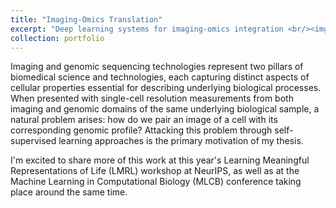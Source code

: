 ```yaml
---
title: "Imaging-Omics Translation"
excerpt: "Deep learning systems for imaging-omics integration <br/><img src='/images/xae.png'>"
collection: portfolio
---
```


Imaging and genomic sequencing technologies represent two pillars of biomedical science and technologies, each capturing distinct aspects of cellular properties essential for describing underlying biological processes.
When presented with single-cell resolution measurements from both imaging and genomic domains of the same underlying biological sample, a natural problem arises: how do we pair an image of a cell with its corresponding genomic profile?
Attacking this problem through self-supervised learning approaches is the primary motivation of my thesis.

I'm excited to share more of this work at this year's Learning Meaningful Representations of Life (LMRL) workshop at NeurIPS, as well as at the Machine Learning in Computational Biology (MLCB) conference taking place around the same time.
